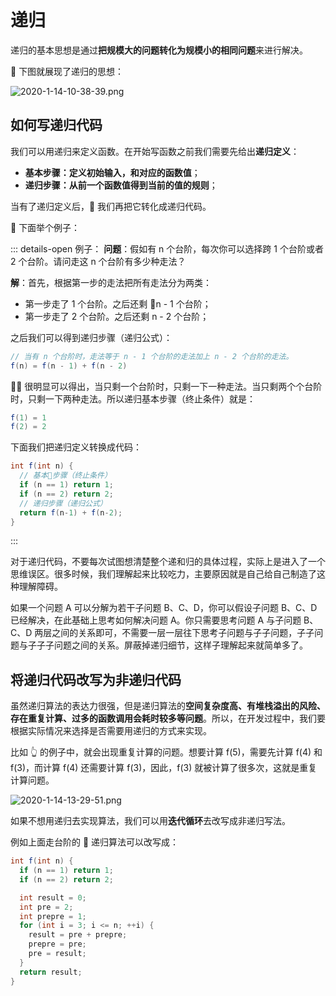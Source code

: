 # 递归

递归的基本思想是通过**把规模大的问题转化为规模小的相同问题**来进行解决。

 下图就展现了递归的思想：

![2020-1-14-10-38-39.png](https://garrik-default-imgs.oss-accelerate.aliyuncs.com/imgs/2020-1-14-10-38-39.png)

## 如何写递归代码

我们可以用递归来定义函数。在开始写函数之前我们需要先给出**递归定义**：

- **基本步骤：定义初始输入，和对应的函数值**；
- **递归步骤：从前一个函数值得到当前的值的规则**；

当有了递归定义后， 我们再把它转化成递归代码。

🌰 下面举个例子：

::: details-open 例子：
**问题**：假如有 n 个台阶，每次你可以选择跨 1 个台阶或者 2 个台阶。请问走这 n 个台阶有多少种走法？

**解**：首先，根据第一步的走法把所有走法分为两类：

- 第一步走了 1 个台阶。之后还剩 n - 1 个台阶；
- 第一步走了 2 个台阶。之后还剩 n - 2 个台阶；

之后我们可以得到递归步骤（递归公式）：

```java
// 当有 n 个台阶时，走法等于 n - 1 个台阶的走法加上 n - 2 个台阶的走法。
f(n) = f(n - 1) + f(n - 2)
```

 很明显可以得出，当只剩一个台阶时，只剩一下一种走法。当只剩两个个台阶时，只剩一下两种走法。所以递归基本步骤（终止条件）就是：

```java
f(1) = 1
f(2) = 2
```

下面我们把递归定义转换成代码：

```java
int f(int n) {
  // 基本步骤（终止条件）
  if (n == 1) return 1;
  if (n == 2) return 2;
  // 递归步骤（递归公式）
  return f(n-1) + f(n-2);
}
```

:::

对于递归代码，不要每次试图想清楚整个递和归的具体过程，实际上是进入了一个思维误区。很多时候，我们理解起来比较吃力，主要原因就是自己给自己制造了这种理解障碍。

如果一个问题 A 可以分解为若干子问题 B、C、D，你可以假设子问题 B、C、D 已经解决，在此基础上思考如何解决问题 A。你只需要思考问题 A 与子问题 B、C、D 两层之间的关系即可，不需要一层一层往下思考子问题与子子问题，子子问题与子子子问题之间的关系。屏蔽掉递归细节，这样子理解起来就简单多了。

## 将递归代码改写为非递归代码

虽然递归算法的表达力很强，但是递归算法的**空间复杂度高、有堆栈溢出的风险、存在重复计算、过多的函数调用会耗时较多等问题**。所以，在开发过程中，我们要根据实际情况来选择是否需要用递归的方式来实现。

比如 👆 的例子中，就会出现重复计算的问题。想要计算 f(5)，需要先计算 f(4) 和 f(3)，而计算 f(4) 还需要计算 f(3)，因此，f(3) 就被计算了很多次，这就是重复计算问题。

![2020-1-14-13-29-51.png](https://garrik-default-imgs.oss-accelerate.aliyuncs.com/imgs/2020-1-14-13-29-51.png)

如果不想用递归去实现算法，我们可以用**迭代循环**去改写成非递归写法。

例如上面走台阶的  递归算法可以改写成：

```java
int f(int n) {
  if (n == 1) return 1;
  if (n == 2) return 2;

  int result = 0;
  int pre = 2;
  int prepre = 1;
  for (int i = 3; i <= n; ++i) {
    result = pre + prepre;
    prepre = pre;
    pre = result;
  }
  return result;
}
```
